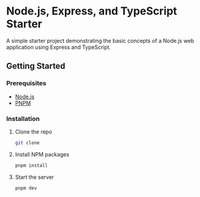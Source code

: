 # Node.js, Express, and TypeScript Starter

A simple starter project demonstrating the basic concepts of a Node.js web application using Express and TypeScript.

## Getting Started

### Prerequisites

- [Node.js](https://nodejs.org/en/)
- [PNPM](https://pnpm.js.org/)

### Installation

1. Clone the repo

   ```sh
   git clone
   ```

2. Install NPM packages
   ```sh
   pnpm install
   ```
3. Start the server
   ```sh
   pnpm dev
   ```

